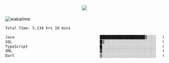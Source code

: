 <h1 align="center">
  <img src="https://readme-typing-svg.herokuapp.com/?font=Righteous&size=35&center=true&vCenter=true&width=500&height=70&duration=4000&lines=Hi!+%F0%9F%91%8B+I%27m+Ali%20Osman!;" />
</h1>


![wakatime](https://wakatime.com/share/@aliosmanoktar/3a8ffe71-6da4-4964-913b-2f09afbe53bf.svg?cache=none)
<!--START_SECTION:waka-->

```txt
Total Time: 5,134 hrs 10 mins

Java                                      ████████████████████▒░░░░   81.21 %
SQL                                       █▒░░░░░░░░░░░░░░░░░░░░░░░   05.59 %
TypeScript                                █░░░░░░░░░░░░░░░░░░░░░░░░   03.59 %
XML                                       ▓░░░░░░░░░░░░░░░░░░░░░░░░   02.15 %
Dart                                      ▒░░░░░░░░░░░░░░░░░░░░░░░░   01.35 %
```

<!--END_SECTION:waka-->


